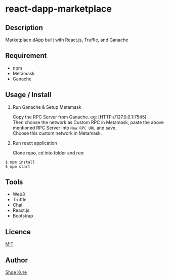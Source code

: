 # react-dapp-marketplace

## Description

Marketplace dApp built with React.js, Truffle, and Ganache

<!-- **_DEMO:_**

<img src="./src/img/ReactProjects/190713ScreenShot.jpg" width="80%"> -->

## Requirement

- npm
- Metamask
- Ganache

## Usage / Install

1. Run Ganache & Setup Metamask

   Copy the RPC Server from Ganache. eg: [HTTP://127.0.0.1:7545] </br>
   Then choose the network as Custom RPC in Metamask, paste the above mentioned RPC Server into `New RPC URL` and save.</br>
   Choose this custom network in Metamask.

2. Run react application

   Clone repo, cd into folder and run:

```console
$ npm install
$ npm start
```

## Tools

- Web3
- Truffle
- Chai
- React.js
- Bootstrap

## Licence

[MIT](./LICENSE.txt)

## Author

[Shoe Kure](https://github.com/roy1210)
